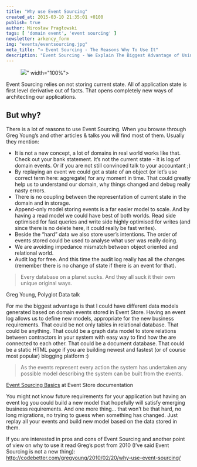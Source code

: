 ```yaml
---
title: "Why use Event Sourcing"
created_at: 2015-03-10 21:35:01 +0100
publish: true
author: Mirosław Pragłowski
tags: [ 'domain event', 'event sourcing' ]
newsletter: arkency_form
img: "events/eventsourcing.jpg"
meta_title: "→ Event Sourcing - The Reasons Why To Use It"
description: "Event Sourcing - We Explain The Biggest Advantage of Using It. Visit Our Blog and READ MORE !!!"
---
```


<p>
  <figure>
    <img src="<%= src_fit("events/eventsourcing.jpg") %>" width="100%">
  </figure>
</p>

Event Sourcing relies on not storing current state. All of application state is first level derivative out of facts. That opens completely new ways of architecting our applications.

## But why?

There is a lot of reasons to use Event Sourcing. When you browse through Greg Young’s and other articles & talks you will find most of them. Usually they mention:

* It is not a new concept, a lot of domains in real world works like that. Check out your bank statement. It’s not the current state - it is log of domain events. Or if you are not still convinced talk to your accountant ;)
* By replaying an event we could get a state of an object (or let’s use correct term here: aggregate) for any moment in time. That could greatly help us to understand our domain, why things changed and debug really nasty errors.
* There is no coupling between the representation of current state in the domain and in storage.
* Append-only model storing events is a far easier model to scale. And by having a read model we could have best of both worlds. Read side optimised for fast queries and write side highly optimised for writes (and since there is no delete here, it could really be fast writes).
* Beside the “hard” data we also store user’s intentions. The order of events stored could be used to analyse what user was really doing.
* We are avoiding impedance mismatch between object oriented and relational world.
* Audit log for free. And this time the audit log really has all the changes (remember there is no change of state if there is an event for that).

<!-- more -->

> Every database on a planet sucks. And they all suck it their own unique original ways.

<p class="quote-by">Greg Young, Polyglot Data talk</p>

For me the biggest advantage is that I could have different data models generated based on domain events stored in Event Store. Having an event log allows us to define new models, appropriate for the new business requirements. That could be not only tables in relational database. That could be anything. That could be a graph data model to store relations between contractors in your system with easy way to find how the are connected to each other. That could be a document database. That could
be a static HTML page if you are building newest and fastest (or of course most popular) blogging platform :)

> As the events represent every action the system has undertaken any possible model describing the system can be built from the events.

<p class="quote-by">
  <a href="http://docs.geteventstore.com/introduction/event-sourcing-basics">Event Sourcing Basics</a> at Event Store documentation
</p>

You might not know future requirements for your application but having an event log you could build a new model that hopefully will satisfy emerging business requirements. And one more thing… that won’t be that hard, no long migrations, no trying to guess when something has changed. Just replay all your events and build new model based on the data stored in them.


If you are interested in pros and cons of Event Sourcing and another point of view on why to use it read Greg’s post from 2010 (I’ve said Event Sourcing is not a new thing): http://codebetter.com/gregyoung/2010/02/20/why-use-event-sourcing/
